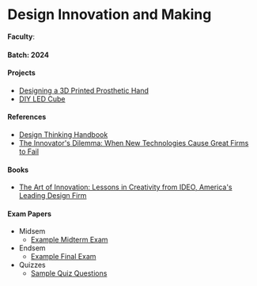 # Design Innovation and Making

**Faculty**:

#### Batch: 2024

#### Projects

- [Designing a 3D Printed Prosthetic Hand](https://www.instructables.com/3D-Printed-Prosthetic-Hand/)
- [DIY LED Cube](https://www.instructables.com/DIY-LED-Cube-8x8x8/)

#### References

- [Design Thinking Handbook](https://www.designkit.org/resources/1)
- [The Innovator's Dilemma: When New Technologies Cause Great Firms to Fail](https://www.hbs.edu/faculty/Pages/item.aspx?num=186)

#### Books

- [The Art of Innovation: Lessons in Creativity from IDEO, America's Leading Design Firm](https://www.amazon.com/Art-Innovation-Creativity-Leading-Design/dp/0385499841)

#### Exam Papers

- Midsem
  - [Example Midterm Exam](https://www.sfu.ca/~truex/371F01/quiz1.html)
- Endsem
  - [Example Final Exam](https://courses.engr.illinois.edu/cs465/fa2018/mp1/sample-exam.pdf)
- Quizzes
  - [Sample Quiz Questions](https://courses.cit.cornell.edu/ece5990/ECE5990-Spring2016/wp-content/uploads/2016/04/sample-quiz1.pdf)
